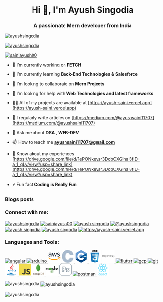 <h1 align="center">Hi 👋, I'm Ayush Singodia</h1>
<h3 align="center">A passionate Mern developer from India</h3>

<p align="left"> <img src="https://komarev.com/ghpvc/?username=ayushsingodia&label=Profile%20views&color=0e75b6&style=flat" alt="ayushsingodia" /> </p>

<p align="left"> <a href="https://github.com/ryo-ma/github-profile-trophy"><img src="https://github-profile-trophy.vercel.app/?username=ayushsingodia" alt="ayushsingodia" /></a> </p>

<p align="left"> <a href="https://twitter.com/sainiayush00" target="blank"><img src="https://img.shields.io/twitter/follow/sainiayush00?logo=twitter&style=for-the-badge" alt="sainiayush00" /></a> </p>

- 🔭 I’m currently working on **FETCH**

- 🌱 I’m currently learning **Back-End Technologies & Salesforce**

- 👯 I’m looking to collaborate on **Mern Projects**

- 🤝 I’m looking for help with **Web Technologies and latest frameworks**

- 👨‍💻 All of my projects are available at [https://ayush-saini.vercel.app](https://ayush-saini.vercel.app)

- 📝 I regularly write articles on [https://medium.com/@ayushsaini11707](https://medium.com/@ayushsaini11707)

- 💬 Ask me about **DSA , WEB-DEV**

- 📫 How to reach me **ayushsaini11707@gmail.com**

- 📄 Know about my experiences [https://drive.google.com/file/d/1ePONkevsr3DcbCXGlhal3fID-a_1_qLv/view?usp=share_link](https://drive.google.com/file/d/1ePONkevsr3DcbCXGlhal3fID-a_1_qLv/view?usp=share_link)

- ⚡ Fun fact **Coding is Really Fun**

### Blogs posts
<!-- BLOG-POST-LIST:START -->
<!-- BLOG-POST-LIST:END -->

<h3 align="left">Connect with me:</h3>
<p align="left">
<a href="https://dev.to/ayushsingodia" target="blank"><img align="center" src="https://raw.githubusercontent.com/rahuldkjain/github-profile-readme-generator/master/src/images/icons/Social/devto.svg" alt="ayushsingodia" height="30" width="40" /></a>
<a href="https://twitter.com/sainiayush00" target="blank"><img align="center" src="https://raw.githubusercontent.com/rahuldkjain/github-profile-readme-generator/master/src/images/icons/Social/twitter.svg" alt="sainiayush00" height="30" width="40" /></a>
<a href="https://linkedin.com/in/ayush singodia" target="blank"><img align="center" src="https://raw.githubusercontent.com/rahuldkjain/github-profile-readme-generator/master/src/images/icons/Social/linked-in-alt.svg" alt="ayush singodia" height="30" width="40" /></a>
<a href="https://medium.com/@ayushsingodia" target="blank"><img align="center" src="https://raw.githubusercontent.com/rahuldkjain/github-profile-readme-generator/master/src/images/icons/Social/medium.svg" alt="@ayushsingodia" height="30" width="40" /></a>
<a href="https://www.hackerrank.com/ayush singodia" target="blank"><img align="center" src="https://raw.githubusercontent.com/rahuldkjain/github-profile-readme-generator/master/src/images/icons/Social/hackerrank.svg" alt="ayush singodia" height="30" width="40" /></a>
<a href="https://www.leetcode.com/ayush singodia" target="blank"><img align="center" src="https://raw.githubusercontent.com/rahuldkjain/github-profile-readme-generator/master/src/images/icons/Social/leet-code.svg" alt="ayush singodia" height="30" width="40" /></a>
<a href="/https://ayush-saini.vercel.app" target="blank"><img align="center" src="https://raw.githubusercontent.com/rahuldkjain/github-profile-readme-generator/master/src/images/icons/Social/rss.svg" alt="https://ayush-saini.vercel.app" height="30" width="40" /></a>
</p>

<h3 align="left">Languages and Tools:</h3>
<p align="left"> <a href="https://angular.io" target="_blank" rel="noreferrer"> <img src="https://angular.io/assets/images/logos/angular/angular.svg" alt="angular" width="40" height="40"/> </a> <a href="https://www.arduino.cc/" target="_blank" rel="noreferrer"> <img src="https://cdn.worldvectorlogo.com/logos/arduino-1.svg" alt="arduino" width="40" height="40"/> </a> <a href="https://aws.amazon.com" target="_blank" rel="noreferrer"> <img src="https://raw.githubusercontent.com/devicons/devicon/master/icons/amazonwebservices/amazonwebservices-original-wordmark.svg" alt="aws" width="40" height="40"/> </a> <a href="https://www.cprogramming.com/" target="_blank" rel="noreferrer"> <img src="https://raw.githubusercontent.com/devicons/devicon/master/icons/c/c-original.svg" alt="c" width="40" height="40"/> </a> <a href="https://www.w3schools.com/cpp/" target="_blank" rel="noreferrer"> <img src="https://raw.githubusercontent.com/devicons/devicon/master/icons/cplusplus/cplusplus-original.svg" alt="cplusplus" width="40" height="40"/> </a> <a href="https://www.w3schools.com/css/" target="_blank" rel="noreferrer"> <img src="https://raw.githubusercontent.com/devicons/devicon/master/icons/css3/css3-original-wordmark.svg" alt="css3" width="40" height="40"/> </a> <a href="https://expressjs.com" target="_blank" rel="noreferrer"> <img src="https://raw.githubusercontent.com/devicons/devicon/master/icons/express/express-original-wordmark.svg" alt="express" width="40" height="40"/> </a> <a href="https://flutter.dev" target="_blank" rel="noreferrer"> <img src="https://www.vectorlogo.zone/logos/flutterio/flutterio-icon.svg" alt="flutter" width="40" height="40"/> </a> <a href="https://cloud.google.com" target="_blank" rel="noreferrer"> <img src="https://www.vectorlogo.zone/logos/google_cloud/google_cloud-icon.svg" alt="gcp" width="40" height="40"/> </a> <a href="https://git-scm.com/" target="_blank" rel="noreferrer"> <img src="https://www.vectorlogo.zone/logos/git-scm/git-scm-icon.svg" alt="git" width="40" height="40"/> </a> <a href="https://www.java.com" target="_blank" rel="noreferrer"> <img src="https://raw.githubusercontent.com/devicons/devicon/master/icons/java/java-original.svg" alt="java" width="40" height="40"/> </a> <a href="https://developer.mozilla.org/en-US/docs/Web/JavaScript" target="_blank" rel="noreferrer"> <img src="https://raw.githubusercontent.com/devicons/devicon/master/icons/javascript/javascript-original.svg" alt="javascript" width="40" height="40"/> </a> <a href="https://www.mongodb.com/" target="_blank" rel="noreferrer"> <img src="https://raw.githubusercontent.com/devicons/devicon/master/icons/mongodb/mongodb-original-wordmark.svg" alt="mongodb" width="40" height="40"/> </a> <a href="https://nodejs.org" target="_blank" rel="noreferrer"> <img src="https://raw.githubusercontent.com/devicons/devicon/master/icons/nodejs/nodejs-original-wordmark.svg" alt="nodejs" width="40" height="40"/> </a> <a href="https://www.photoshop.com/en" target="_blank" rel="noreferrer"> <img src="https://raw.githubusercontent.com/devicons/devicon/master/icons/photoshop/photoshop-line.svg" alt="photoshop" width="40" height="40"/> </a> <a href="https://postman.com" target="_blank" rel="noreferrer"> <img src="https://www.vectorlogo.zone/logos/getpostman/getpostman-icon.svg" alt="postman" width="40" height="40"/> </a> <a href="https://reactjs.org/" target="_blank" rel="noreferrer"> <img src="https://raw.githubusercontent.com/devicons/devicon/master/icons/react/react-original-wordmark.svg" alt="react" width="40" height="40"/> </a> </p>

<p><img align="left" src="https://github-readme-stats.vercel.app/api/top-langs?username=ayushsingodia&show_icons=true&locale=en&layout=compact" alt="ayushsingodia" /></p>

<p>&nbsp;<img align="center" src="https://github-readme-stats.vercel.app/api?username=ayushsingodia&show_icons=true&locale=en" alt="ayushsingodia" /></p>

<p><img align="center" src="https://github-readme-streak-stats.herokuapp.com/?user=ayushsingodia&" alt="ayushsingodia" /></p>
